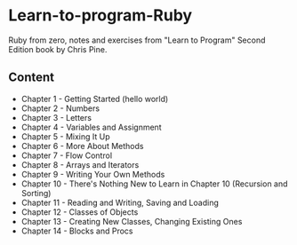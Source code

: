 # Learn-to-program-Ruby
Ruby from zero, notes and exercises from "Learn to Program" Second Edition book by Chris Pine.

## Content
- Chapter 1 - Getting Started (hello world)
- Chapter 2 - Numbers
- Chapter 3 - Letters
- Chapter 4 - Variables and Assignment
- Chapter 5 - Mixing It Up
- Chapter 6 - More About Methods
- Chapter 7 - Flow Control
- Chapter 8 - Arrays and Iterators
- Chapter 9 - Writing Your Own Methods
- Chapter 10 - There's Nothing New to Learn in Chapter 10 (Recursion and Sorting)
- Chapter 11 - Reading and Writing, Saving and Loading
- Chapter 12 - Classes of Objects
- Chapter 13 - Creating New Classes, Changing Existing Ones
- Chapter 14 - Blocks and Procs
